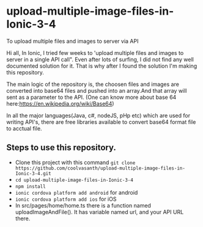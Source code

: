 # upload-multiple-image-files-in-Ionic-3-4
To upload multiple files and images to server via API

Hi all, In Ionic, I tried few weeks to 'upload multiple files and images to server in a single API call". Even after lots of surfing, I did not find any well documented solution for it. That is why after I found the solution I'm making this repository. 


The main logic of the repository is, the choosen files and images are converted into base64 files and pushed into an array.And that array will sent as a parameter to the API. (One can know more about base 64 here:https://en.wikipedia.org/wiki/Base64)


In all the major languages(Java, c#, nodeJS, pHp etc) which are used for writing API's, there are free libraries available to convert base64 format file to acctual file. 

## Steps to use this repository.

- Clone this project with this command `git clone https://github.com/coolvasanth/upload-multiple-image-files-in-Ionic-3-4.git`
- `cd upload-multiple-image-files-in-Ionic-3-4`
- `npm install`
- `ionic cordova platform add android` for android
- `ionic cordova platform add ios` for iOS
- In src/pages/home/home.ts there is a function named uploadImageAndFile(). It has variable named url, and your API URL there.  
